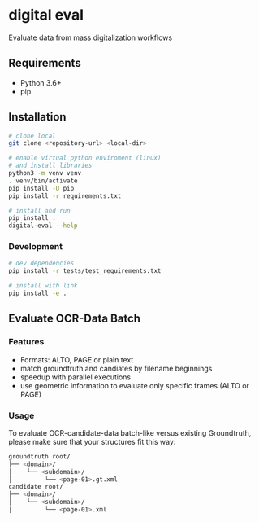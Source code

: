 # digital eval

Evaluate data from mass digitalization workflows

## Requirements

* Python 3.6+
* pip

## Installation

```bash
# clone local
git clone <repository-url> <local-dir>

# enable virtual python enviroment (linux)
# and install libraries
python3 -m venv venv
. venv/bin/activate
pip install -U pip
pip install -r requirements.txt

# install and run
pip install .
digital-eval --help
```

### Development

```bash
# dev dependencies
pip install -r tests/test_requirements.txt

# install with link
pip install -e .
```

## Evaluate OCR-Data Batch

### Features

* Formats: ALTO, PAGE or plain text
* match groundtruth and candiates by filename beginnings
* speedup with parallel executions
* use geometric information to evaluate only specific frames (ALTO or PAGE)

### Usage

To evaluate OCR-candidate-data batch-like versus existing Groundtruth, please make sure that your structures fit this way:

```bash
groundtruth root/
├── <domain>/ 
│    └── <subdomain>/
│         └── <page-01>.gt.xml
candidate root/
├── <domain>/ 
│    └── <subdomain>/
│         └── <page-01>.xml
```
